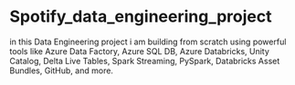 # Spotify_data_engineering_project
in this Data Engineering project i am building from scratch using powerful tools like Azure Data Factory, Azure SQL DB, Azure Databricks, Unity Catalog, Delta Live Tables, Spark Streaming, PySpark, Databricks Asset Bundles, GitHub, and more.
